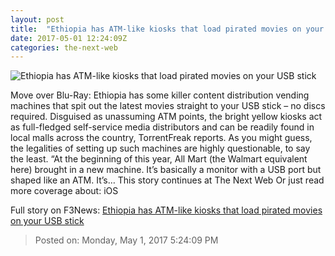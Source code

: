 ```yaml
---
layout: post
title:  "Ethiopia has ATM-like kiosks that load pirated movies on your USB stick"
date: 2017-05-01 12:24:09Z
categories: the-next-web
---
```


![Ethiopia has ATM-like kiosks that load pirated movies on your USB stick](https://cdn0.tnwcdn.com/wp-content/blogs.dir/1/files/2017/05/ethiopia.jpg)

Move over Blu-Ray: Ethiopia has some killer content distribution vending machines that spit out the latest movies straight to your USB stick – no discs required. Disguised as unassuming ATM points, the bright yellow kiosks act as full-fledged self-service media distributors and can be readily found in local malls across the country, TorrentFreak reports. As you might guess, the legalities of setting up such machines are highly questionable, to say the least. “At the beginning of this year, All Mart (the Walmart equivalent here) brought in a new machine. It’s basically a monitor with a USB port but shaped like an ATM. It’s… This story continues at The Next Web Or just read more coverage about: iOS


Full story on F3News: [Ethiopia has ATM-like kiosks that load pirated movies on your USB stick](http://www.f3nws.com/n/F4J3KC)

> Posted on: Monday, May 1, 2017 5:24:09 PM
